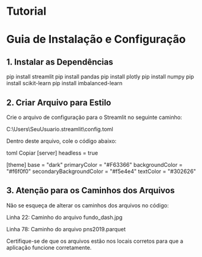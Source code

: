 # Tutorial

# Guia de Instalação e Configuração

## 1. Instalar as Dependências

pip install streamlit
pip install pandas
pip install plotly
pip install numpy
pip install scikit-learn
pip install imbalanced-learn

## 2. Criar Arquivo para Estilo
Crie o arquivo de configuração para o Streamlit no seguinte caminho:

C:\Users\SeuUsuario\.streamlit\config.toml

Dentro deste arquivo, cole o código abaixo:

toml
Copiar
[server]
headless = true  

[theme]
base = "dark" 
primaryColor = "#F63366"
backgroundColor = "#f6f0f0"
secondaryBackgroundColor = "#f5e4e4"
textColor = "#302626"

## 3. Atenção para os Caminhos dos Arquivos
Não se esqueça de alterar os caminhos dos arquivos no código:

Linha 22: Caminho do arquivo fundo_dash.jpg

Linha 78: Caminho do arquivo pns2019.parquet

Certifique-se de que os arquivos estão nos locais corretos para que a aplicação funcione corretamente.

